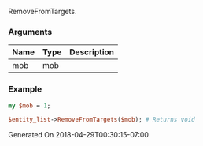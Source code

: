 RemoveFromTargets.
### Arguments
**Name**|**Type**|**Description**
:---|:---|:---
mob|mob|

### Example

```perl
my $mob = 1;

$entity_list->RemoveFromTargets($mob); # Returns void
```


Generated On 2018-04-29T00:30:15-07:00
